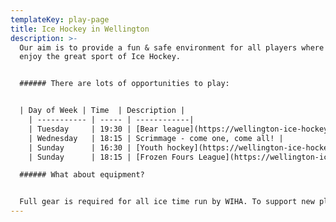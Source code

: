 ```yaml
---
templateKey: play-page
title: Ice Hockey in Wellington
description: >-
  Our aim is to provide a fun & safe environment for all players where they can
  enjoy the great sport of Ice Hockey.


  ###### There are lots of opportunities to play:


  | Day of Week | Time  | Description |
    | ----------- | ----- | ------------|
    | Tuesday     | 19:30 | [Bear league](https://wellington-ice-hockey.netlify.app/bear) - for players who are just starting out (*registration required*) |
    | Wednesday   | 18:15 | Scrimmage - come one, come all! |
    | Sunday      | 16:30 | [Youth hockey](https://wellington-ice-hockey.netlify.app/youth) - Practices and games for youth |
    | Sunday      | 18:15 | [Frozen Fours League](https://wellington-ice-hockey.netlify.app/frozen) - a slightly faster league for players with at least 1 or 2 years experience (*registration required*) |

  ###### What about equipment?


  Full gear is required for all ice time run by WIHA. To support new players joining this great sport, we have a large selection of gear available to borrow for players of all ages and sizes - please get in touch and we'll see if we can sort you out some gear.
---
```

